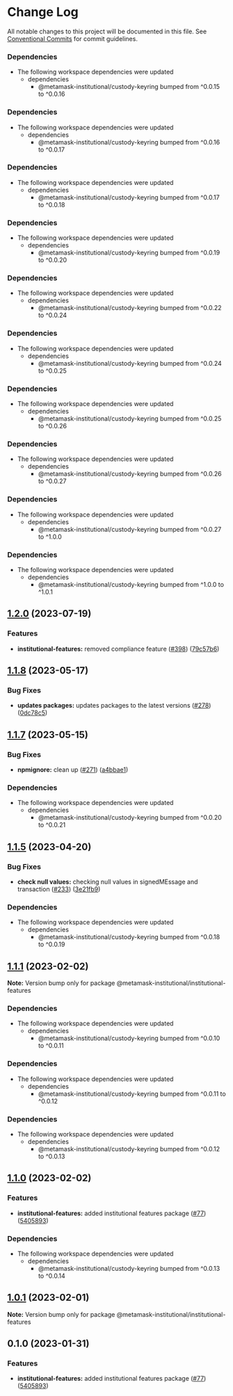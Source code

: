# Change Log

All notable changes to this project will be documented in this file.
See [Conventional Commits](https://conventionalcommits.org) for commit guidelines.

### Dependencies

- The following workspace dependencies were updated
  - dependencies
    - @metamask-institutional/custody-keyring bumped from ^0.0.15 to ^0.0.16

### Dependencies

- The following workspace dependencies were updated
  - dependencies
    - @metamask-institutional/custody-keyring bumped from ^0.0.16 to ^0.0.17

### Dependencies

- The following workspace dependencies were updated
  - dependencies
    - @metamask-institutional/custody-keyring bumped from ^0.0.17 to ^0.0.18

### Dependencies

* The following workspace dependencies were updated
  * dependencies
    * @metamask-institutional/custody-keyring bumped from ^0.0.19 to ^0.0.20

### Dependencies

* The following workspace dependencies were updated
  * dependencies
    * @metamask-institutional/custody-keyring bumped from ^0.0.22 to ^0.0.24

### Dependencies

* The following workspace dependencies were updated
  * dependencies
    * @metamask-institutional/custody-keyring bumped from ^0.0.24 to ^0.0.25

### Dependencies

* The following workspace dependencies were updated
  * dependencies
    * @metamask-institutional/custody-keyring bumped from ^0.0.25 to ^0.0.26

### Dependencies

* The following workspace dependencies were updated
  * dependencies
    * @metamask-institutional/custody-keyring bumped from ^0.0.26 to ^0.0.27

### Dependencies

* The following workspace dependencies were updated
  * dependencies
    * @metamask-institutional/custody-keyring bumped from ^0.0.27 to ^1.0.0

### Dependencies

* The following workspace dependencies were updated
  * dependencies
    * @metamask-institutional/custody-keyring bumped from ^1.0.0 to ^1.0.1

## [1.2.0](https://github.com/consensys-vertical-apps/metamask-institutional/compare/institutional-features-v1.1.10...institutional-features-v1.2.0) (2023-07-19)


### Features

* **institutional-features:** removed compliance feature ([#398](https://github.com/consensys-vertical-apps/metamask-institutional/issues/398)) ([79c57b6](https://github.com/consensys-vertical-apps/metamask-institutional/commit/79c57b67b77459ce70594e9f0edc04c13ca9064d))

## [1.1.8](https://github.com/consensys-vertical-apps/metamask-institutional/compare/institutional-features-v1.1.7...institutional-features-v1.1.8) (2023-05-17)


### Bug Fixes

* **updates packages:** updates packages to the latest versions ([#278](https://github.com/consensys-vertical-apps/metamask-institutional/issues/278)) ([0dc78c5](https://github.com/consensys-vertical-apps/metamask-institutional/commit/0dc78c5321d8b686320a7d83bd45eae93fefb36a))

## [1.1.7](https://github.com/consensys-vertical-apps/metamask-institutional/compare/institutional-features-v1.1.6...institutional-features-v1.1.7) (2023-05-15)


### Bug Fixes

* **npmignore:** clean up ([#271](https://github.com/consensys-vertical-apps/metamask-institutional/issues/271)) ([a4bbae1](https://github.com/consensys-vertical-apps/metamask-institutional/commit/a4bbae1887ef3cead82b58bd2ec14fbfcd40f662))


### Dependencies

* The following workspace dependencies were updated
  * dependencies
    * @metamask-institutional/custody-keyring bumped from ^0.0.20 to ^0.0.21

## [1.1.5](https://github.com/consensys-vertical-apps/metamask-institutional/compare/institutional-features-v1.1.4...institutional-features-v1.1.5) (2023-04-20)


### Bug Fixes

* **check null values:** checking null values in signedMEssage and transaction ([#233](https://github.com/consensys-vertical-apps/metamask-institutional/issues/233)) ([3e21fb9](https://github.com/consensys-vertical-apps/metamask-institutional/commit/3e21fb95f764a9ffe6aea1e459737f7cf62408f7))


### Dependencies

* The following workspace dependencies were updated
  * dependencies
    * @metamask-institutional/custody-keyring bumped from ^0.0.18 to ^0.0.19

## [1.1.1](https://github.com/consensys-vertical-apps/metamask-institutional/compare/@metamask-institutional/institutional-features@1.0.1...@metamask-institutional/institutional-features@1.1.1) (2023-02-02)

**Note:** Version bump only for package @metamask-institutional/institutional-features

### Dependencies

- The following workspace dependencies were updated
  - dependencies
    - @metamask-institutional/custody-keyring bumped from ^0.0.10 to ^0.0.11

### Dependencies

- The following workspace dependencies were updated
  - dependencies
    - @metamask-institutional/custody-keyring bumped from ^0.0.11 to ^0.0.12

### Dependencies

- The following workspace dependencies were updated
  - dependencies
    - @metamask-institutional/custody-keyring bumped from ^0.0.12 to ^0.0.13

## [1.1.0](https://github.com/consensys-vertical-apps/metamask-institutional/compare/institutional-features-v1.0.4...institutional-features-v1.1.0) (2023-02-02)

### Features

- **institutional-features:** added institutional features package ([#77](https://github.com/consensys-vertical-apps/metamask-institutional/issues/77)) ([5405893](https://github.com/consensys-vertical-apps/metamask-institutional/commit/5405893523c689c5510356c94e290a889346a3b9))

### Dependencies

- The following workspace dependencies were updated
  - dependencies
    - @metamask-institutional/custody-keyring bumped from ^0.0.13 to ^0.0.14

## [1.0.1](https://github.com/consensys-vertical-apps/metamask-institutional/compare/@metamask-institutional/institutional-features@0.1.0...@metamask-institutional/institutional-features@1.0.1) (2023-02-01)

**Note:** Version bump only for package @metamask-institutional/institutional-features

## 0.1.0 (2023-01-31)

### Features

- **institutional-features:** added institutional features package ([#77](https://github.com/consensys-vertical-apps/metamask-institutional/issues/77)) ([5405893](https://github.com/consensys-vertical-apps/metamask-institutional/commit/5405893523c689c5510356c94e290a889346a3b9))
